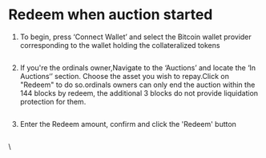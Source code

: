 # Redeem when auction started

1.  To begin, press ‘Connect Wallet’ and select the Bitcoin wallet provider corresponding to the wallet holding the collateralized tokens

    <figure><img src="https://lh7-rt.googleusercontent.com/docsz/AD_4nXc6njEjJ6lDYvX7MCClO8ksRoe843hVzo-QgQdzzgSXNG9hlBEtcz8WkAJRoxsC5WDbiA3CH5LAZNBhQ2aKAkA-pP1iY1oG-WdOq0fJGZlAGCV2aWhVbxcM3TzLWBXyxfNh3OSWDw?key=vjAZfWTXVqj9izG7poAG4XjP" alt=""><figcaption></figcaption></figure>
2.  If you're the  ordinals owner,Navigate to the ‘Auctions’ and locate the ‘In Auctions‘’ section. Choose the asset you wish to repay.Click on "Redeem" to do so.ordinals owners can only end the auction within the 144 blocks by redeem, the additional 3 blocks do not provide liquidation protection for them.

    <figure><img src="https://lh7-rt.googleusercontent.com/docsz/AD_4nXeyjcsw7sOOiA4jhpZWZehy-DsQ6JWSmJTAiQRWbrIBFyEOwD0s3qzZEGVt7oS5z2e8Doo7NQmgyACzaG5H1IXOY5GT2PKTApHg1I4beTM-CAKxBsK7mTMpNllZGzKlO8S6lnF2DQ?key=vjAZfWTXVqj9izG7poAG4XjP" alt=""><figcaption></figcaption></figure>
3.  Enter the Redeem amount, confirm and click the 'Redeem' button

    <figure><img src="https://lh7-rt.googleusercontent.com/docsz/AD_4nXeBsBFn6GasQIuWcmTxiQeLBYw644UN3QJma18pRmI0aReg-pOWWDe5a4jIu6TmAbWYQ9qmQRnCEbke10kzE5FhPM-K_ZeikSy63qUgSuFCPO1BWIZVZcSkngbNFCeZlzJtqCHyKw?key=vjAZfWTXVqj9izG7poAG4XjP" alt=""><figcaption></figcaption></figure>

\
